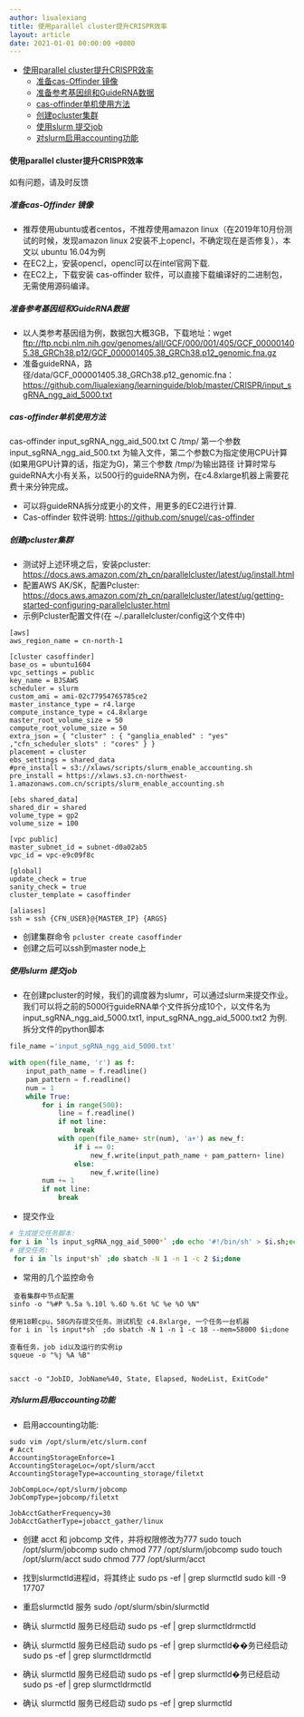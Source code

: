 ```yaml
---
author: liualexiang
title: 使用parallel cluster提升CRISPR效率
layout: article
date: 2021-01-01 00:00:00 +0800
---
```



- [使用parallel cluster提升CRISPR效率](#使用parallel-cluster提升crispr效率)
  - [准备cas-Offinder 镜像](#准备cas-offinder-镜像)
  - [准备参考基因组和GuideRNA数据](#准备参考基因组和guiderna数据)
  - [cas-offinder单机使用方法](#cas-offinder单机使用方法)
  - [创建pcluster集群](#创建pcluster集群)
  - [使用slurm 提交job](#使用slurm-提交job)
  - [对slurm启用accounting功能](#对slurm启用accounting功能)
#### 使用parallel cluster提升CRISPR效率
如有问题，请及时反馈

##### 准备cas-Offinder 镜像
* 推荐使用ubuntu或者centos，不推荐使用amazon linux（在2019年10月份测试的时候，发现amazon linux 2安装不上opencl，不确定现在是否修复），本文以 ubuntu 16.04为例
* 在EC2上，安装opencl，opencl可以在intel官网下载.
* 在EC2上，下载安装 cas-offinder 软件，可以直接下载编译好的二进制包，无需使用源码编译。
##### 准备参考基因组和GuideRNA数据
* 以人类参考基因组为例，数据包大概3GB，下载地址：wget ftp://ftp.ncbi.nlm.nih.gov/genomes/all/GCF/000/001/405/GCF_000001405.38_GRCh38.p12/GCF_000001405.38_GRCh38.p12_genomic.fna.gz
* 准备guideRNA，路径/data/GCF_000001405.38_GRCh38.p12_genomic.fna： https://github.com/liualexiang/learninguide/blob/master/CRISPR/input_sgRNA_ngg_aid_5000.txt

  
##### cas-offinder单机使用方法
cas-offinder input_sgRNA_ngg_aid_500.txt C /tmp/
第一个参数input_sgRNA_ngg_aid_500.txt 为输入文件，第二个参数C为指定使用CPU计算(如果用GPU计算的话，指定为G)，第三个参数 /tmp/为输出路径
计算时常与guideRNA大小有关系，以500行的guideRNA为例，在c4.8xlarge机器上需要花费十来分钟完成。

* 可以将guideRNA拆分成更小的文件，用更多的EC2进行计算.
* Cas-offinder 软件说明: https://github.com/snugel/cas-offinder


##### 创建pcluster集群
* 测试好上述环境之后，安装pcluster: https://docs.aws.amazon.com/zh_cn/parallelcluster/latest/ug/install.html
* 配置AWS AK/SK，配置Pcluster: https://docs.aws.amazon.com/zh_cn/parallelcluster/latest/ug/getting-started-configuring-parallelcluster.html
* 示例Pcluster配置文件(在 ~/.parallelcluster/config这个文件中)
```
[aws]
aws_region_name = cn-north-1

[cluster casoffinder]
base_os = ubuntu1604
vpc_settings = public
key_name = BJSAWS
scheduler = slurm
custom_ami = ami-02c77954765785ce2
master_instance_type = r4.large
compute_instance_type = c4.8xlarge
master_root_volume_size = 50
compute_root_volume_size = 50
extra_json = { "cluster" : { "ganglia_enabled" : "yes" ,"cfn_scheduler_slots" : "cores" } }
placement = cluster
ebs_settings = shared_data
#pre_install = s3://xlaws/scripts/slurm_enable_accounting.sh
pre_install = https://xlaws.s3.cn-northwest-1.amazonaws.com.cn/scripts/slurm_enable_accounting.sh

[ebs shared_data]
shared_dir = shared
volume_type = gp2
volume_size = 100

[vpc public]
master_subnet_id = subnet-d0a02ab5
vpc_id = vpc-e9c09f8c

[global]
update_check = true
sanity_check = true
cluster_template = casoffinder

[aliases]
ssh = ssh {CFN_USER}@{MASTER_IP} {ARGS}
```

* 创建集群命令 ``` pcluster create casoffinder ```
* 创建之后可以ssh到master node上

##### 使用slurm 提交job
* 在创建pcluster的时候，我们的调度器为slumr，可以通过slurm来提交作业。我们可以将之前的5000行guideRNA单个文件拆分成10个，以文件名为 input_sgRNA_ngg_aid_5000.txt1, input_sgRNA_ngg_aid_5000.txt2 为例.
拆分文件的python脚本
```python
file_name ='input_sgRNA_ngg_aid_5000.txt'

with open(file_name, 'r') as f:
    input_path_name = f.readline()
    pam_pattern = f.readline()
    num = 1
    while True:
        for i in range(500):
            line = f.readline()
            if not line:
                break
            with open(file_name+ str(num), 'a+') as new_f:
                if i == 0:
                    new_f.write(input_path_name + pam_pattern+ line)
                else:
                    new_f.write(line)
        num += 1
        if not line:
            break
```

* 提交作业
```bash
# 生成提交任务脚本:
for i in `ls input_sgRNA_ngg_aid_5000*` ;do echo '#!/bin/sh' > $i.sh;echo "cas-offinder $i C /data/output/$i.output" >> $i.sh;chmod +x $i.sh; done
# 提交任务:
 for i in `ls input*sh` ;do sbatch -N 1 -n 1 -c 2 $i;done
```

* 常用的几个监控命令
```
 查看集群中节点配置
sinfo -o "%#P %.5a %.10l %.6D %.6t %C %e %O %N"

使用18颗cpu，58G内存提交任务。测试机型 c4.8xlarge, 一个任务一台机器
for i in `ls input*sh` ;do sbatch -N 1 -n 1 -c 18 --mem=58000 $i;done

查看任务，job id以及运行的实例ip
squeue -o "%j %A %B"


sacct -o "JobID, JobName%40, State, Elapsed, NodeList, ExitCode"
```

##### 对slurm启用accounting功能

* 启用accounting功能: 
```
sudo vim /opt/slurm/etc/slurm.conf
# Acct
AccountingStorageEnforce=1
AccountingStorageLoc=/opt/slurm/acct
AccountingStorageType=accounting_storage/filetxt

JobCompLoc=/opt/slurm/jobcomp
JobCompType=jobcomp/filetxt

JobAcctGatherFrequency=30
JobAcctGatherType=jobacct_gather/linux
```

* 创建 acct 和 jobcomp 文件，并将权限修改为777 
sudo touch /opt/slurm/jobcomp
sudo chmod 777 /opt/slurm/jobcomp
sudo touch /opt/slurm/acct
sudo chmod 777 /opt/slurm/acct

* 找到slurmctld进程id，将其终止
sudo ps -ef | grep slurmctld
sudo kill -9 17707

* 重启slurmctld 服务
sudo /opt/slurm/sbin/slurmctld

* 确认 slurmctld 服务已经启动
sudo ps -ef | grep slurmctldrmctld

* 确认 slurmctld 服务已经启动
sudo ps -ef | grep slurmctld��务已经启动
sudo ps -ef | grep slurmctldrmctld

* 确认 slurmctld 服务已经启动
sudo ps -ef | grep slurmctld�务已经启动
sudo ps -ef | grep slurmctldrmctld

* 确认 slurmctld 服务已经启动
sudo ps -ef | grep slurmctld